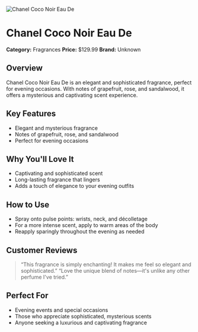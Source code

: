 ![Chanel Coco Noir Eau De](https://cdn.dummyjson.com/product-images/fragrances/chanel-coco-noir-eau-de/1.webp)

# Chanel Coco Noir Eau De 

**Category:** Fragrances
**Price:** $129.99
**Brand:** Unknown

## Overview
Chanel Coco Noir Eau De is an elegant and sophisticated fragrance, perfect for evening occasions. With notes of grapefruit, rose, and sandalwood, it offers a mysterious and captivating scent experience.

## Key Features
- Elegant and mysterious fragrance
- Notes of grapefruit, rose, and sandalwood
- Perfect for evening occasions

## Why You'll Love It
- Captivating and sophisticated scent
- Long-lasting fragrance that lingers
- Adds a touch of elegance to your evening outfits

## How to Use
- Spray onto pulse points: wrists, neck, and décolletage
- For a more intense scent, apply to warm areas of the body
- Reapply sparingly throughout the evening as needed

## Customer Reviews
> “This fragrance is simply enchanting! It makes me feel so elegant and sophisticated.”
> “Love the unique blend of notes—it's unlike any other perfume I've tried.”

## Perfect For
- Evening events and special occasions
- Those who appreciate sophisticated, mysterious scents
- Anyone seeking a luxurious and captivating fragrance